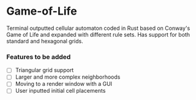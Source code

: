 # Game-of-Life

Terminal outputted cellular automaton coded in Rust based on Conway's Game of Life and expanded with different rule sets. 
Has support for both standard and hexagonal grids.

### Features to be added
- [ ] Triangular grid support
- [ ] Larger and more complex neighborhoods
- [ ] Moving to a render window with a GUI
- [ ] User inputted initial cell placements
